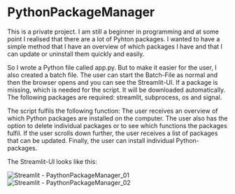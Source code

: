 # PythonPackageManager
This is a private project. I am still a beginner in programming and at some point I realised that there are a lot of Pyhton packages. I wanted to have a simple method that I have an overview of which packages I have and that I can update or uninstall them quickly and easily.

So I wrote a Python file called app.py. But to make it easier for the user, I also created a batch file. The user can start the Batch-File as normal and then the browser opens and you can see the Streamlit-UI. If a package is missing, which is needed for the script. It will be downloaded automatically. The following packages are required: streamlit, subprocess, os and signal. 

The script fulfils the following function: The user receives an overview of which Python packages are installed on the computer. The user also has the option to delete individual packages or to see which functions the packages fulfil. If the user scrolls down further, the user receives a list of packages that can be updated. Finally, the user can install individual Python-packages. 

The Streamlit-UI looks like this:


![Streamlit - PaythonPackageManager_01](https://github.com/1o11o1/PythonPackageManager/assets/130406548/b2699678-6c47-4c47-93d4-5aad5cb22f04)
![Streamlit - PaythonPackageManager_02](https://github.com/1o11o1/PythonPackageManager/assets/130406548/7d0f2bb8-815d-4636-b540-fe51088109f2)
